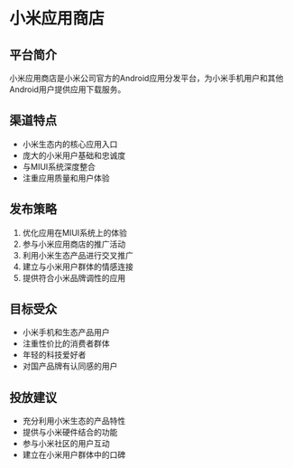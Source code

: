 # 小米应用商店

## 平台简介
小米应用商店是小米公司官方的Android应用分发平台，为小米手机用户和其他Android用户提供应用下载服务。

## 渠道特点
- 小米生态内的核心应用入口
- 庞大的小米用户基础和忠诚度
- 与MIUI系统深度整合
- 注重应用质量和用户体验

## 发布策略
1. 优化应用在MIUI系统上的体验
2. 参与小米应用商店的推广活动
3. 利用小米生态产品进行交叉推广
4. 建立与小米用户群体的情感连接
5. 提供符合小米品牌调性的应用

## 目标受众
- 小米手机和生态产品用户
- 注重性价比的消费者群体
- 年轻的科技爱好者
- 对国产品牌有认同感的用户

## 投放建议
- 充分利用小米生态的产品特性
- 提供与小米硬件结合的功能
- 参与小米社区的用户互动
- 建立在小米用户群体中的口碑